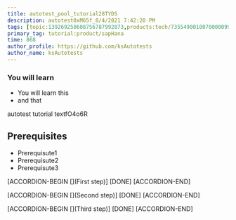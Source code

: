 ```yaml
---
title: autotest_pool_tutorial28TYDS
description: autotest0xM65f_8/4/2021 7:42:20 PM
tags: [topic:139269250608756787992873,products:tech/73554900100700000996,tutorial:experience/advanced]
primary_tag: tutorial:product/sapHana
time: 868
author_profile: https://github.com/ksAutotests
author_name: ksAutotests
---
```

### You will learn
- You will learn this
- and that

autotest tutorial textfO4o6R

## Prerequisites
- Prerequisute1
- Prerequisute2
- Prerequisute3

[ACCORDION-BEGIN [](First step)]
[DONE]
[ACCORDION-END]

[ACCORDION-BEGIN [](Second step)]
[DONE]
[ACCORDION-END]

[ACCORDION-BEGIN [](Third step)]
[DONE]
[ACCORDION-END]

